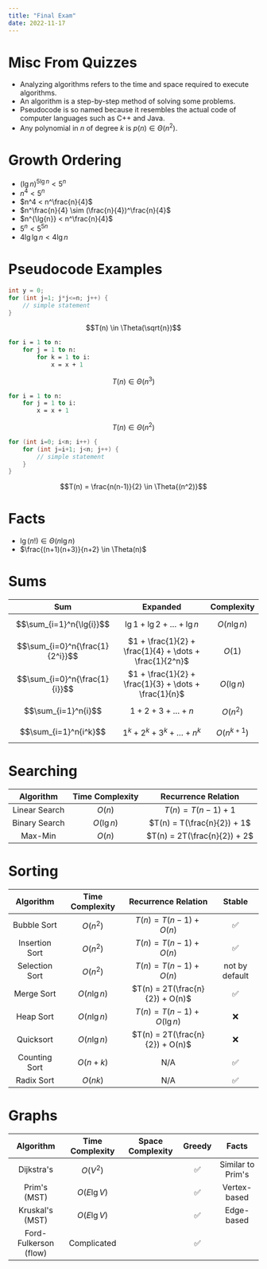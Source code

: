 ```yaml
---
title: "Final Exam"
date: 2022-11-17
---
```


# Misc From Quizzes

* Analyzing algorithms refers to the time and space required to execute algorithms.
* An algorithm is a step-by-step method of solving some problems.
* Pseudocode is so named because it resembles the actual code of computer languages such as C++ and Java.
* Any polynomial in $n$ of degree $k$ is $p(n) \in \Theta{(n^2)}$.

# Growth Ordering

* $(\lg{n})^{5\lg{n}} < 5^n$
* $n^4 < 5^n$
* $n^4 < n^\frac{n}{4}$
* $n^\frac{n}{4} \sim (\frac{n}{4})^\frac{n}{4}$
* $n^{\lg{n}} < n^\frac{n}{4}$
* $5^n < 5^{5n}$
* $4\lg{\lg{n}} < 4\lg{n}$

# Pseudocode Examples

```c
int y = 0;
for (int j=1; j*j<=n; j++) {
	// simple statement
}
```
$$T(n) \in \Theta(\sqrt{n})$$
```pascal
for i = 1 to n:
	for j = 1 to n:
		for k = 1 to i:
			x = x + 1
```
$$T(n) \in \Theta(n^3)$$
```pascal
for i = 1 to n:
	for j = 1 to i:
		x = x + 1
```
$$T(n) \in \Theta{(n^2)}$$
```c
for (int i=0; i<n; i++) {
	for (int j=i+1; j<n; j++) {
		// simple statement
	}
}
```
$$T(n) = \frac{n(n-1)}{2} \in \Theta{(n^2)}$$


# Facts

* $\lg{(n!)} \in \Theta{(n\lg{n})}$
* $\frac{(n+1)(n+3)}{n+2} \in \Theta(n)$


# Sums

|               Sum               |                        Expanded                         |  Complexity  |
|:-------------------------------:|:-------------------------------------------------------:|:------------:|
|    $$\sum_{i=1}^n{\lg{i}}$$     |           $\lg{1} + \lg{2} + \dots + \lg{n}$            | $O(n\lg{n})$ |
| $$\sum_{i=0}^n{\frac{1}{2^i}}$$ | $1 + \frac{1}{2} + \frac{1}{4} + \dots + \frac{1}{2^n}$ |    $O(1)$    |
|  $$\sum_{i=0}^n{\frac{1}{i}}$$  |  $1 + \frac{1}{2} + \frac{1}{3} + \dots + \frac{1}{n}$  | $O(\lg{n})$  |
|       $$\sum_{i=1}^n{i}$$       |                 $1 + 2 + 3 + \dots + n$                 |   $O(n^2)$   |
| $$\sum_{i=1}^n{i^k}$$|$1^k + 2^k + 3^k + \dots + n^k$|$O(n^{k+1})$|

# Searching

|   Algorithm   | Time Complexity | Recurrence Relation |
|:-------------:|:---------------:|:----------------:|
| Linear Search |       $O(n)$          |          $T(n) = T(n-1) + 1$        |
| Binary Search |        $O(\lg{n})$         |        $T(n) = T(\frac{n}{2}) + 1$          |
| Max-Min              |    $O(n)$             | $T(n) = 2T(\frac{n}{2}) + 2$ |

# Sorting

|   Algorithm    | Time Complexity |       Recurrence Relation       |     Stable     |
|:--------------:|:---------------:|:-------------------------------:|:--------------:|
|  Bubble Sort   |    $O(n^2)$     |     $T(n) = T(n-1) + O(n)$      |       ✅       |
| Insertion Sort |    $O(n^2)$     |     $T(n) = T(n-1) + O(n)$      |       ✅       |
| Selection Sort |    $O(n^2)$     |     $T(n) = T(n-1) + O(n)$      | not by default |
|   Merge Sort   |  $O(n\lg{n})$   | $T(n) = 2T(\frac{n}{2}) + O(n)$ |       ✅       |
|   Heap Sort    |  $O(n\lg{n})$   |   $T(n) = T(n-1) + O(\lg{n})$   |       ❌       |
|   Quicksort    |  $O(n\lg{n})$   | $T(n) = 2T(\frac{n}{2}) + O(n)$ |       ❌       |
| Counting Sort  |   $O(n + k)$    |               N/A               |       ✅       |
|   Radix Sort   |     $O(nk)$     |               N/A               |       ✅       |


# Graphs

|    Algorithm    | Time Complexity | Space Complexity | Greedy |       Facts       |
|:---------------:|:---------------:|:----------------:|:------:|:-----------------:|
|   Dijkstra's    |    $O(V^2)$     |                  |   ✅   | Similar to Prim's |
|  Prim's (MST)   |  $O(E\lg{V})$   |                  |   ✅   |   Vertex-based    |
| Kruskal's (MST) |  $O(E \lg{V})$  |                  |   ✅   |    Edge-based     |
| Ford-Fulkerson (flow) |      Complicated           |                  | ✅ |                   |
